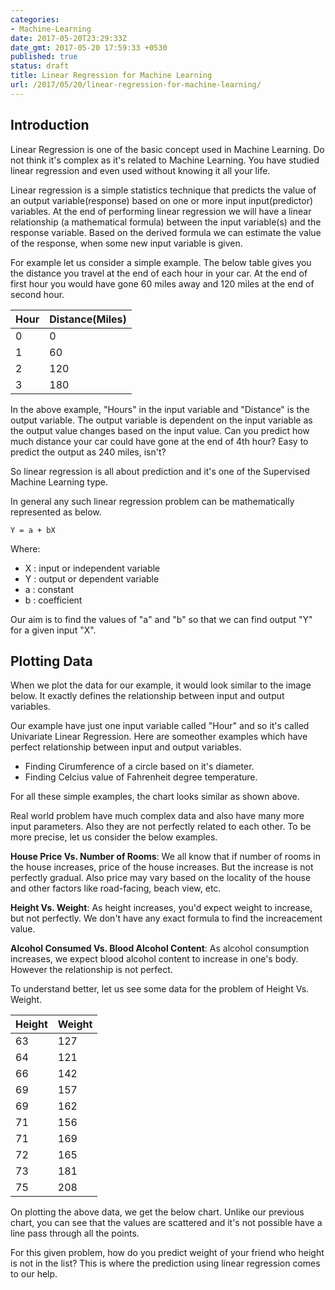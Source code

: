 ```yaml
---
categories:
- Machine-Learning
date: 2017-05-20T23:29:33Z
date_gmt: 2017-05-20 17:59:33 +0530
published: true
status: draft
title: Linear Regression for Machine Learning
url: /2017/05/20/linear-regression-for-machine-learning/
---
```


Introduction
-------------
Linear Regression is one of the basic concept used in Machine Learning. Do not think it's complex as it's related to Machine Learning. You have studied linear regression and even used without knowing it all your life.

Linear regression is a simple statistics technique that predicts the value of an output variable(response) based on one or more input input(predictor) variables. At the end of performing linear regression we will have a linear relationship (a mathematical formula) between the input variable(s) and the response variable. Based on the derived formula we can estimate the value of the response, when some new input variable is given.

For example let us consider a simple example. The below table gives you the distance you travel at the end of each hour in your car. At the end of first hour you would have gone 60 miles away and 120 miles at the end of second hour. 

Hour     | Distance(Miles)
-------- | ---------------
0        | 0
1        | 60
2        | 120
3        | 180


In the above example, "Hours" in the input variable and "Distance" is the output variable. The output variable is dependent on the input variable as the output value changes based on the input value. Can you predict how much distance your car could have gone at the end of 4th hour? Easy to predict the output as 240 miles, isn't?

So linear regression is all about prediction and it's one of the Supervised Machine Learning type.

In general any such linear regression problem can be mathematically represented as below.

```
Y = a + bX
```

Where:
- X : input or independent variable
- Y : output or dependent variable
- a : constant
- b : coefficient

Our aim is to find the values of "a" and "b" so that we can find output "Y" for a given input "X".

Plotting Data
-------------

When we plot the data for our example, it would look similar to the image below. It exactly defines the relationship between input and output variables.

Our example have just one input variable called "Hour" and so it's called Univariate Linear Regression. Here are someother examples which have perfect relationship between input and output variables.

- Finding Cirumference of a circle based on it's diameter.
- Finding Celcius value of Fahrenheit degree temperature. 

For all these simple examples, the chart looks similar as shown above.

Real world problem have much complex data and also have many more input parameters. Also they are not perfectly related to each other. To be more precise, let us consider the below examples.

**House Price Vs. Number of Rooms**:
We all know that if number of rooms in the house increases, price of the house increases. But the increase is not perfectly gradual. Also price may vary based on the locality of the house and other factors like road-facing, beach view, etc. 

**Height Vs. Weight**:
As height increases, you'd expect weight to increase, but not perfectly. We don't have any exact formula to find the increacement value.

**Alcohol Consumed Vs. Blood Alcohol Content**:
As alcohol consumption increases, we expect blood alcohol content to increase in one's body. However the relationship is not perfect.

To understand better, let us see some data for the problem of Height Vs. Weight.

|Height| Weight |
|------|--------|
|63	|127|
|64	|121|
|66	|142|
|69	|157|
|69	|162|
|71	|156|
|71	|169|
|72	|165|
|73	|181|
|75	|208|

On plotting the above data, we get the below chart. Unlike our previous chart, you can see that the values are scattered and it's not possible have a line pass through all the points.

For this given problem, how do you predict weight of your friend who height is not in the list? This is where the prediction using linear regression comes to our help.
